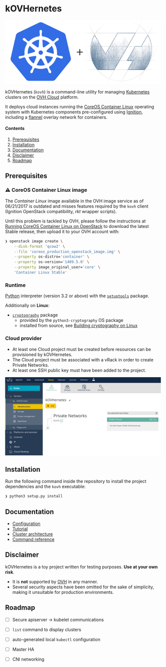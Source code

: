 # kOVHernetes

![kOVHernetes][logo]

kOVHernetes (*`kovh`*) is a command-line utility for managing [Kubernetes][k8s] clusters on the [OVH Cloud][ovhcloud]
platform.

It deploys cloud instances running the [CoreOS Container Linux][cont-linux] operating system with Kubernetes components
pre-configured using [Ignition][ignition], including a [flannel][flannel] overlay network for containers.

#### Contents

1. [Prerequisites](#prerequisites)
2. [Installation](#installation)
3. [Documentation](#documentation)
4. [Disclaimer](#disclaimer)
5. [Roadmap](#roadmap)

## Prerequisites

### :warning: CoreOS Container Linux image

The *Container Linux* image available in the OVH image service as of 06/21/2017 is outdated and misses features required
by the `kovh` client (Ignition OpenStack compatibility, *rkt* wrapper scripts).

Until this problem is tackled by OVH, please follow the instructions at [Running CoreOS Container Linux on
OpenStack][coreos-openstack] to download the latest Stable release, then upload it to your OVH account with:

```sh
❯ openstack image create \
    --disk-format 'qcow2' \
    --file 'coreos_production_openstack_image.img' \
    --property os-distro='container' \
    --property os-version='1409.5.0' \
    --property image_original_user='core' \
    'Container Linux Stable'
```

[coreos-openstack]: https://coreos.com/os/docs/latest/booting-on-openstack.html

### Runtime

[Python][python] interpreter (version 3.2 or above) with the [`setuptools`][py-setuptools] package.

Additionally on **Linux**:

* [`cryptography`][py-cryptography] package
  * provided by the `python3-cryptography` OS package
  * installed from source, see [Building cryptography on Linux][cryp-req]

### Cloud provider

* At least one Cloud project must be created before resources can be provisioned by kOVHernetes.
* The Cloud project must be associated with a vRack in order to create Private Networks.
* At least one SSH public key must have been added to the project.

![OVH dashboard][dash]

## Installation

Run the following command inside the repository to install the project dependencies and the `kovh` executable:

```sh
❯ python3 setup.py install
```

## Documentation

* [Configuration][config]
* [Tutorial][tutorial]
* [Cluster architecture][arch]
* [Command reference][cmd-ref]

[config]: docs/configuration.md
[tutorial]: docs/tutorial.md
[arch]: docs/architecture.md
[cmd-ref]: docs/commands-reference.md

## Disclaimer

kOVHernetes is a toy project written for testing purposes. **Use at your own risk**.

* It is **not** supported by [OVH][ovh] in any manner.
* Several security aspects have been omitted for the sake of simplicity, making it unsuitable for production
  environments.

## Roadmap

* [ ] Secure apiserver -> kubelet communications
* [ ] `list` command to display clusters
* [ ] auto-generated local `kubectl` configuration
* [ ] Master HA
* [ ] CNI networking


[logo]: docs/images/logo.png
[k8s]: https://kubernetes.io/
[ovhcloud]: https://www.ovh.com/cloud/
[cont-linux]: https://coreos.com/os/
[ignition]: https://coreos.com/ignition/
[flannel]: https://coreos.com/flannel/
[python]: https://www.python.org/downloads/
[py-setuptools]: https://pypi.python.org/pypi/setuptools
[py-cryptography]: https://pypi.python.org/pypi/cryptography
[cryp-req]: https://cryptography.io/en/latest/installation/#building-cryptography-on-linux
[dash]: docs/images/project_dashboard.png
[ovh]: https://www.ovh.com/
